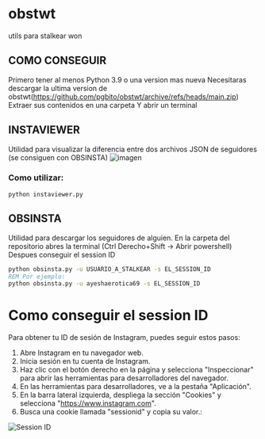 # obstwt
utils para stalkear won
## COMO CONSEGUIR 


Primero tener al menos Python 3.9 o una version mas nueva
Necesitaras descargar la ultima version de obstwt(https://github.com/pgbito/obstwt/archive/refs/heads/main.zip)
Extraer sus contenidos en una carpeta
Y abrir un terminal
## INSTAVIEWER
Utilidad para visualizar la diferencia entre dos archivos JSON de seguidores (se consiguen con OBSINSTA)
![imagen](https://github.com/pgbito/obstwt/assets/84261118/31b4a53e-e290-482b-862a-ac6028fdeab3)


### Como utilizar:
```python instaviewer.py```


## OBSINSTA
Utilidad para descargar los seguidores de alguien.
En la carpeta del repositorio abres la terminal (Ctrl Derecho+Shift -> Abrir powershell)
Despues conseguir el session ID

```cmd
python obsinsta.py -u USUARIO_A_STALKEAR -s EL_SESSION_ID
REM Por ejemplo:
python obsinsta.py -u ayeshaerotica69 -s EL_SESSION_ID
```

#  Como conseguir el session ID
Para obtener tu ID de sesión de Instagram, puedes seguir estos pasos:

1. Abre Instagram en tu navegador web.
2. Inicia sesión en tu cuenta de Instagram.
3. Haz clic con el botón derecho en la página y selecciona "Inspeccionar" para abrir las herramientas para desarrolladores del navegador.
4. En las herramientas para desarrolladores, ve a la pestaña "Aplicación".
5. En la barra lateral izquierda, despliega la sección "Cookies" y selecciona "https://www.instagram.com".
6. Busca una cookie llamada "sessionid" y copia su valor.:


![Session ID](https://github.com/AyalX/Instagram-Lookup/raw/main/session_id.png)

